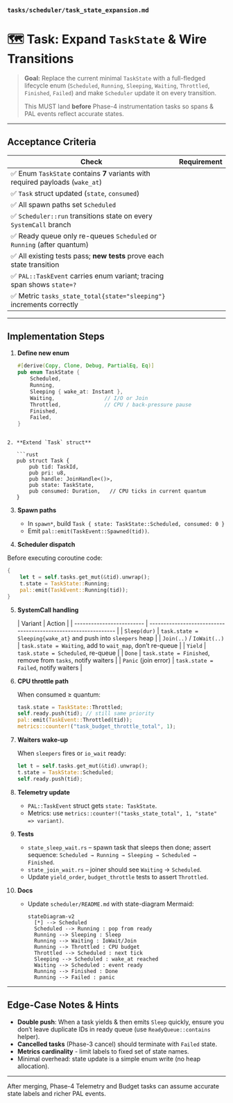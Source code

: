 ### `tasks/scheduler/task_state_expansion.md`

# 🗺️ Task: Expand `TaskState` & Wire Transitions

> **Goal:** Replace the current minimal `TaskState` with a full-fledged
> lifecycle enum (`Scheduled`, `Running`, `Sleeping`, `Waiting`, `Throttled`,
> `Finished`, `Failed`) and make `Scheduler` update it on every transition.
>
> This MUST land **before** Phase-4 instrumentation tasks so spans & PAL events
> reflect accurate states.

---

## Acceptance Criteria

| Check | Requirement |
|-------|-------------|
| ✅ Enum `TaskState` contains **7** variants with required payloads (`wake_at`) |
| ✅ `Task` struct updated (`state`, `consumed`) |
| ✅ All spawn paths set `Scheduled` |
| ✅ `Scheduler::run` transitions state on every `SystemCall` branch |
| ✅ Ready queue only re-queues `Scheduled` or `Running` (after quantum) |
| ✅ All existing tests pass;  **new tests** prove each state transition |
| ✅ `PAL::TaskEvent` carries enum variant; tracing span shows `state=?` |
| ✅ Metric `tasks_state_total{state="sleeping"}` increments correctly |

---

## Implementation Steps

1. **Define new enum**

   ```rust
   #[derive(Copy, Clone, Debug, PartialEq, Eq)]
   pub enum TaskState {
       Scheduled,
       Running,
       Sleeping { wake_at: Instant },
       Waiting,                // I/O or Join
       Throttled,              // CPU / back-pressure pause
       Finished,
       Failed,
   }
```

2. **Extend `Task` struct**

   ```rust
   pub struct Task {
       pub tid: TaskId,
       pub pri: u8,
       pub handle: JoinHandle<()>,
       pub state: TaskState,
       pub consumed: Duration,   // CPU ticks in current quantum
   }
   ```

3. **Spawn paths**

    * In `spawn*`, build `Task { state: TaskState::Scheduled, consumed: 0 }`
    * Emit `pal::emit(TaskEvent::Spawned(tid))`.

4. **Scheduler dispatch**

Before executing coroutine code:

```rust
{
    let t = self.tasks.get_mut(&tid).unwrap();
    t.state = TaskState::Running;
    pal::emit(TaskEvent::Running(tid));
}
```

5. **SystemCall handling**

   | Variant                   | Action                                                         |
         | ------------------------- | -------------------------------------------------------------- |
   | `Sleep(dur)`              | `task.state = Sleeping{wake_at}` and push into `sleepers` heap |
   | `Join(..)` / `IoWait(..)` | `task.state = Waiting`, add to `wait_map`, don’t re-queue      |
   | `Yield`                   | `task.state = Scheduled`, re-queue                             |
   | `Done`                    | `task.state = Finished`, remove from `tasks`, notify waiters   |
   | `Panic` (join error)      | `task.state = Failed`, notify waiters                          |

6. **CPU throttle path**

   When consumed ≥ quantum:

   ```rust
   task.state = TaskState::Throttled;
   self.ready.push(tid); // still same priority
   pal::emit(TaskEvent::Throttled(tid));
   metrics::counter!("task_budget_throttle_total", 1);
   ```

7. **Waiters wake-up**

   When `sleepers` fires or `io_wait` ready:

   ```rust
   let t = self.tasks.get_mut(&tid).unwrap();
   t.state = TaskState::Scheduled;
   self.ready.push(tid);
   ```

8. **Telemetry update**

    * `PAL::TaskEvent` struct gets `state: TaskState`.
    * Metrics: use `metrics::counter!("tasks_state_total", 1, "state" => variant)`.

9. **Tests**

    * `state_sleep_wait.rs` – spawn task that sleeps then done; assert sequence:
      `Scheduled → Running → Sleeping → Scheduled → Finished`.
    * `state_join_wait.rs` – joiner should see `Waiting` → `Scheduled`.
    * Update `yield_order`, `budget_throttle` tests to assert `Throttled`.

10. **Docs**

    * Update `scheduler/README.md` with state-diagram Mermaid:

      ```mermaid
      stateDiagram-v2
        [*] --> Scheduled
        Scheduled --> Running : pop from ready
        Running --> Sleeping : Sleep
        Running --> Waiting : IoWait/Join
        Running --> Throttled : CPU budget
        Throttled --> Scheduled : next tick
        Sleeping --> Scheduled : wake_at reached
        Waiting --> Scheduled : event ready
        Running --> Finished : Done
        Running --> Failed : panic
      ```

---

## Edge-Case Notes & Hints

* **Double push**: When a task yields & then emits `Sleep` quickly, ensure you
  don’t leave duplicate IDs in ready queue (use `ReadyQueue::contains` helper).
* **Cancelled tasks** (Phase-3 cancel) should terminate with `Failed` state.
* **Metrics cardinality** - limit labels to fixed set of state names.
* Minimal overhead: state update is a simple enum write (no heap allocation).

---

After merging, Phase-4 Telemetry and Budget tasks can assume accurate state
labels and richer PAL events.
